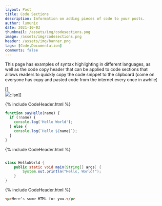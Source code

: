 ```yaml
---
layout: Post
title: Code Sections
description: Information on adding pieces of code to your posts.
author: lumunix
date: 2021-10-03
thumbnail: /assets/img/codesections.png
image: /assets/img/codesections.png
header: /assets/img/banner.png
tags: [Code,Documentation]
comments: false
---
```

This page has examples of syntax highlighting in different languages, as well as the code copy header that can be applied to code sections that allows readers to quickly copy the code snippet to the clipboard (come on everyone has copy and pasted code from the internet every once in awhile)

[[<br><img src="{{site.baseurl}}/assets/img/code.png">::lsn]]


{% include CodeHeader.html %}
```javascript
function sayHello(name) {
  if (!name) {
    console.log('Hello World');
  } else {
    console.log(`Hello ${name}`);
  }
}
```

{% include CodeHeader.html %}
```java

class HelloWorld {
    public static void main(String[] args) {
        System.out.println("Hello, World!");
    }
}
```

{% include CodeHeader.html %}
```html
<p>Here's some HTML for you.</p>
```
